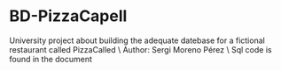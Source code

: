 # BD-PizzaCapell
University project about building the adequate datebase for a fictional restaurant called PizzaCalled \ 
Author: Sergi Moreno Pérez \ 
Sql code is found in the document
